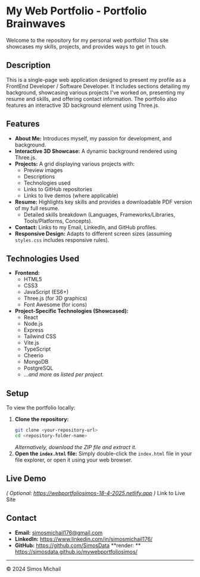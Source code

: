# My Web Portfolio - Portfolio Brainwaves

Welcome to the repository for my personal web portfolio! This site showcases my skills, projects, and provides ways to get in touch.

## Description

This is a single-page web application designed to present my profile as a FrontEnd Developer / Software Developer. It includes sections detailing my background, showcasing various projects I've worked on, presenting my resume and skills, and offering contact information. The portfolio also features an interactive 3D background element using Three.js.

## Features

*   **About Me:** Introduces myself, my passion for development, and background.
*   **Interactive 3D Showcase:** A dynamic background rendered using Three.js.
*   **Projects:** A grid displaying various projects with:
    *   Preview images
    *   Descriptions
    *   Technologies used
    *   Links to GitHub repositories
    *   Links to live demos (where applicable)
*   **Resume:** Highlights key skills and provides a downloadable PDF version of my full resume.
    *   Detailed skills breakdown (Languages, Frameworks/Libraries, Tools/Platforms, Concepts).
*   **Contact:** Links to my Email, LinkedIn, and GitHub profiles.
*   **Responsive Design:** Adapts to different screen sizes (assuming `styles.css` includes responsive rules).

## Technologies Used

*   **Frontend:**
    *   HTML5
    *   CSS3
    *   JavaScript (ES6+)
    *   Three.js (for 3D graphics)
    *   Font Awesome (for icons)
*   **Project-Specific Technologies (Showcased):**
    *   React
    *   Node.js
    *   Express
    *   Tailwind CSS
    *   Vite.js
    *   TypeScript
    *   Cheerio
    *   MongoDB
    *   PostgreSQL
    *   *...and more as listed per project.*

## Setup

To view the portfolio locally:

1.  **Clone the repository:**
    ```bash
    git clone <your-repository-url>
    cd <repository-folder-name>
    ```
    *Alternatively, download the ZIP file and extract it.*
2.  **Open the `index.html` file:**
    Simply double-click the `index.html` file in your file explorer, or open it using your web browser.

## Live Demo

*( Optional: https://webportfoliosimos-18-4-2025.netlify.app )*
Link to Live Site

## Contact

*   **Email:** simosmichail176@gmail.com
*   **LinkedIn:** https://www.linkedin.com/in/simosmichail176/
*   **GitHub:** https://github.com/SimosData
  **render: **  https://simosdata.github.io/mywebportfoliosimos/
---

&copy; 2024 Simos Michail
